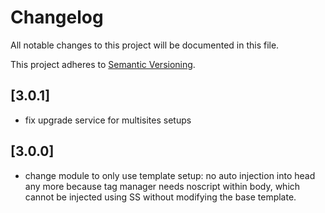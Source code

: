 # Changelog

All notable changes to this project will be documented in this file.

This project adheres to [Semantic Versioning](http://semver.org/).

## [3.0.1]

* fix upgrade service for multisites setups

## [3.0.0]

* change module to only use template setup: no auto injection into head any more because tag manager needs noscript within body, which cannot be injected using SS without modifying the base template.

